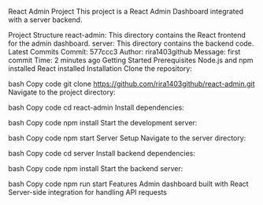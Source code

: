 React Admin Project
This project is a React Admin Dashboard integrated with a server backend.

Project Structure
react-admin: This directory contains the React frontend for the admin dashboard.
server: This directory contains the backend code.
Latest Commits
Commit: 577ccc3
Author: rira1403github
Message: first commit
Time: 2 minutes ago
Getting Started
Prerequisites
Node.js and npm installed
React installed
Installation
Clone the repository:

bash
Copy code
git clone https://github.com/rira1403github/react-admin.git
Navigate to the project directory:

bash
Copy code
cd react-admin
Install dependencies:

bash
Copy code
npm install
Start the development server:

bash
Copy code
npm start
Server Setup
Navigate to the server directory:

bash
Copy code
cd server
Install backend dependencies:

bash
Copy code
npm install
Start the backend server:

bash
Copy code
npm run start
Features
Admin dashboard built with React
Server-side integration for handling API requests
